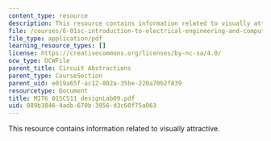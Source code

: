 ```yaml
---
content_type: resource
description: This resource contains information related to visually attractive.
file: /courses/6-01sc-introduction-to-electrical-engineering-and-computer-science-i-spring-2011/089b38464adb670b3956d3c60f75a063_MIT6_01SCS11_designLab09.pdf
file_type: application/pdf
learning_resource_types: []
license: https://creativecommons.org/licenses/by-nc-sa/4.0/
ocw_type: OCWFile
parent_title: Circuit Abstractions
parent_type: CourseSection
parent_uid: e019a65f-ac12-802a-35be-220a70b2f839
resourcetype: Document
title: MIT6_01SCS11_designLab09.pdf
uid: 089b3846-4adb-670b-3956-d3c60f75a063
---
```

This resource contains information related to visually attractive.